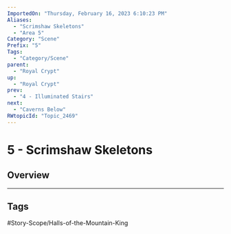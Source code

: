 ```yaml
---
ImportedOn: "Thursday, February 16, 2023 6:10:23 PM"
Aliases:
  - "Scrimshaw Skeletons"
  - "Area 5"
Category: "Scene"
Prefix: "5"
Tags:
  - "Category/Scene"
parent:
  - "Royal Crypt"
up:
  - "Royal Crypt"
prev:
  - "4 - Illuminated Stairs"
next:
  - "Caverns Below"
RWtopicId: "Topic_2469"
---
```

# 5 - Scrimshaw Skeletons
## Overview

---
## Tags
#Story-Scope/Halls-of-the-Mountain-King

